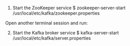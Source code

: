 1. Start the ZooKeeper service
$ zookeeper-server-start /usr/local/etc/kafka/zookeeper.properties

Open another terminal session and run:

2. Start the Kafka broker service
$ kafka-server-start /usr/local/etc/kafka/server.properties